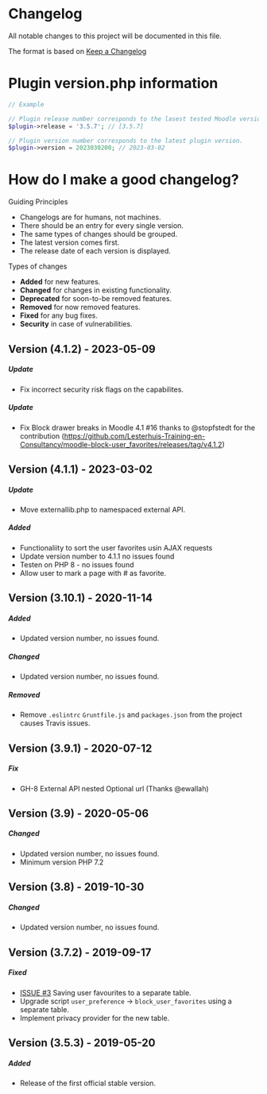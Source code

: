 # Changelog

All notable changes to this project will be documented in this file.

The format is based on [Keep a Changelog](https://keepachangelog.com/en/1.0.0/)

# Plugin version.php information

```php
// Example

// Plugin release number corresponds to the lasest tested Moodle version in which the plugin has been tested.
$plugin->release = '3.5.7'; // [3.5.7]

// Plugin version number corresponds to the latest plugin version.
$plugin->version = 2023030200; // 2023-03-02
```

# How do I make a good changelog?

Guiding Principles

* Changelogs are for humans, not machines.
* There should be an entry for every single version.
* The same types of changes should be grouped.
* The latest version comes first.
* The release date of each version is displayed.

Types of changes

* **Added** for new features.
* **Changed** for changes in existing functionality.
* **Deprecated** for soon-to-be removed features.
* **Removed** for now removed features.
* **Fixed** for any bug fixes.
* **Security** in case of vulnerabilities.

## Version (4.1.2) - 2023-05-09

##### Update
- Fix incorrect security risk flags on the capabilites.

##### Update
- Fix Block drawer breaks in Moodle 4.1 #16 thanks to @stopfstedt for the contribution (https://github.com/Lesterhuis-Training-en-Consultancy/moodle-block-user_favorites/releases/tag/v4.1.2)

## Version (4.1.1) - 2023-03-02

##### Update
- Move externallib.php to namespaced external API.

##### Added
- Functionaliity to sort the user favorites usin AJAX requests
- Update version number to 4.1.1 no issues found
- Testen on PHP 8 - no issues found
- Allow user to mark a page with # as favorite.

## Version (3.10.1) - 2020-11-14

##### Added
- Updated version number, no issues found.

##### Changed

- Updated version number, no issues found.

##### Removed

- Remove `.eslintrc` `Gruntfile.js` and `packages.json` from the project causes Travis issues.

## Version (3.9.1) - 2020-07-12

##### Fix

- GH-8 External API nested Optional url (Thanks @ewallah)

## Version (3.9) - 2020-05-06

##### Changed

- Updated version number, no issues found.
- Minimum version PHP 7.2

## Version (3.8) - 2019-10-30

##### Changed

- Updated version number, no issues found.

## Version (3.7.2) - 2019-09-17

##### Fixed

- [ISSUE #3](https://github.com/MFreakNL/moodle-block-user_favorites/issues/3) Saving user favourites to a separate
  table.
- Upgrade script `user_preference` -> `block_user_favorites` using a separate table.
- Implement privacy provider for the new table.

## Version (3.5.3) - 2019-05-20

##### Added

- Release of the first official stable version.
